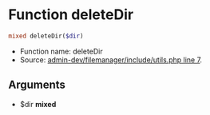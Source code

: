 Function deleteDir
===========================





```php
mixed deleteDir($dir)
```

* Function name: deleteDir
* Source: [admin-dev/filemanager/include/utils.php line 7](https://github.com/PrestaShop/PrestaShop/blob/1.6.1.2/admin-dev/filemanager/include/utils.php#L7).

Arguments
---------

* $dir **mixed**

